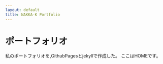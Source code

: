 ```yaml
---
layout: default
title: NAKKA-K Portfolio
---
```


# ポートフォリオ
私のポートフォリオを,GithubPagesとjekyllで作成した。
ここはHOMEです。
